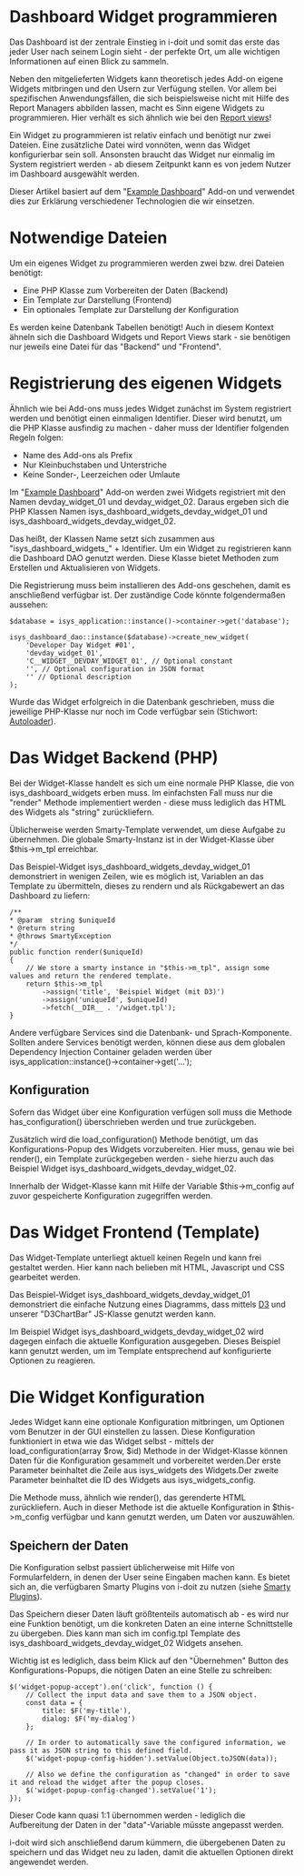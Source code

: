 # Dashboard Widget programmieren

Das Dashboard ist der zentrale Einstieg in i-doit und somit das erste das jeder User nach seinem Login sieht - der perfekte Ort, um alle wichtigen Informationen auf einen Blick zu sammeln.

Neben den mitgelieferten Widgets kann theoretisch jedes Add-on eigene Widgets mitbringen und den Usern zur Verfügung stellen. Vor allem bei spezifischen Anwendungsfällen, die sich beispielsweise nicht mit Hilfe des Report Managers abbilden lassen, macht es Sinn eigene Widgets zu programmieren. Hier verhält es sich ähnlich wie bei den [Report views](./report-views.md)!

Ein Widget zu programmieren ist relativ einfach und benötigt nur zwei Dateien. Eine zusätzliche Datei wird vonnöten, wenn das Widget konfigurierbar sein soll. Ansonsten braucht das Widget nur einmalig im System registriert werden - ab diesem Zeitpunkt kann es von jedem Nutzer im Dashboard ausgewählt werden.

Dieser Artikel basiert auf dem "[Example Dashboard](https://bitbucket.org/synetics/addon-example-dashboard)" Add-on und verwendet dies zur Erklärung verschiedener Technologien die wir einsetzen.

Notwendige Dateien
==================

Um ein eigenes Widget zu programmieren werden zwei bzw. drei Dateien benötigt:

*   Eine PHP Klasse zum Vorbereiten der Daten (Backend)
*   Ein Template zur Darstellung (Frontend)
*   Ein optionales Template zur Darstellung der Konfiguration

Es werden keine Datenbank Tabellen benötigt! Auch in diesem Kontext ähneln sich die Dashboard Widgets und Report Views stark - sie benötigen nur jeweils eine Datei für das "Backend" und "Frontend".

Registrierung des eigenen Widgets
=================================

Ähnlich wie bei Add-ons muss jedes Widget zunächst im System registriert werden und benötigt einen einmaligen Identifier. Dieser wird benutzt, um die PHP Klasse ausfindig zu machen - daher muss der Identifier folgenden Regeln folgen:

*   Name des Add-ons als Prefix
*   Nur Kleinbuchstaben und Unterstriche
*   Keine Sonder-, Leerzeichen oder Umlaute

Im "[Example Dashboard](https://bitbucket.org/synetics/addon-example-dashboard)" Add-on werden zwei Widgets registriert mit den Namen devday_widget_01 und devday_widget_02. Daraus ergeben sich die PHP Klassen Namen isys_dashboard_widgets_devday_widget_01 und isys_dashboard_widgets_devday_widget_02.

Das heißt, der Klassen Name setzt sich zusammen aus "isys\_dashboard\_widgets\_" + Identifier. Um ein Widget zu registrieren kann die Dashboard DAO genutzt werden. Diese Klasse bietet Methoden zum Erstellen und Aktualisieren von Widgets.

Die Registrierung muss beim installieren des Add-ons geschehen, damit es anschließend verfügbar ist. Der zuständige Code könnte folgendermaßen aussehen:

    $database = isys_application::instance()->container->get('database');

    isys_dashboard_dao::instance($database)->create_new_widget(
        'Developer Day Widget #01',
        'devday_widget_01',
        'C__WIDGET__DEVDAY_WIDGET_01', // Optional constant
        '', // Optional configuration in JSON format
        '' // Optional description
    );

Wurde das Widget erfolgreich in die Datenbank geschrieben, muss die jeweilige PHP-Klasse nur noch im Code verfügbar sein (Stichwort: [Autoloader](./boostraping-eines-add-ons.md)).

Das Widget Backend (PHP)
========================

Bei der Widget-Klasse handelt es sich um eine normale PHP Klasse, die von isys_dashboard_widgets erben muss. Im einfachsten Fall muss nur die "render" Methode implementiert werden - diese muss lediglich das HTML des Widgets als "string" zurückliefern.

Üblicherweise werden Smarty-Template verwendet, um diese Aufgabe zu übernehmen. Die globale Smarty-Instanz ist in der Widget-Klasse über $this->m_tpl erreichbar.

Das Beispiel-Widget isys_dashboard_widgets_devday_widget_01 demonstriert in wenigen Zeilen, wie es möglich ist, Variablen an das Template zu übermitteln, dieses zu rendern und als Rückgabewert an das Dashboard zu liefern:

    /**
    * @param  string $uniqueId
    * @return string
    * @throws SmartyException
    */
    public function render($uniqueId)
    {
        // We store a smarty instance in "$this->m_tpl", assign some values and return the rendered template.
        return $this->m_tpl
            ->assign('title', 'Beispiel Widget (mit D3)')
            ->assign('uniqueId', $uniqueId)
            ->fetch(__DIR__ . '/widget.tpl');
    }

Andere verfügbare Services sind die Datenbank- und Sprach-Komponente. Sollten andere Services benötigt werden, können diese aus dem globalen Dependency Injection Container geladen werden über isys_application::instance()->container->get('...');

Konfiguration
-------------

Sofern das Widget über eine Konfiguration verfügen soll muss die Methode has_configuration() überschrieben werden und true zurückgeben.

Zusätzlich wird die load_configuration() Methode benötigt, um das Konfigurations-Popup des Widgets vorzubereiten. Hier muss, genau wie bei render(), ein Template zurückgegeben werden - siehe hierzu auch das Beispiel Widget isys_dashboard_widgets_devday_widget_02.

Innerhalb der Widget-Klasse kann mit Hilfe der Variable $this->m_config auf zuvor gespeicherte Konfiguration zugegriffen werden.

Das Widget Frontend (Template)
==============================

Das Widget-Template unterliegt aktuell keinen Regeln und kann frei gestaltet werden. Hier kann nach belieben mit HTML, Javascript und CSS gearbeitet werden.

Das Beispiel-Widget isys_dashboard_widgets_devday_widget_01 demonstriert die einfache Nutzung eines Diagramms, dass mittels [D3](https://d3js.org/) und unserer "D3ChartBar" JS-Klasse genutzt werden kann.

Im Beispiel Widget isys_dashboard_widgets_devday_widget_02 wird dagegen einfach die aktuelle Konfiguration ausgegeben. Dieses Beispiel kann genutzt werden, um im Template entsprechend auf konfigurierte Optionen zu reagieren.

Die Widget Konfiguration
========================

Jedes Widget kann eine optionale Konfiguration mitbringen, um Optionen vom Benutzer in der GUI einstellen zu lassen. Diese Konfiguration funktioniert in etwa wie das Widget selbst - mittels der load_configuration(array $row, $id) Methode in der Widget-Klasse können Daten für die Konfiguration gesammelt und vorbereitet werden.Der erste Parameter beinhaltet die Zeile aus isys_widgets des Widgets.Der zweite Parameter beinhaltet die ID des Widgets aus isys_widgets_config.

Die Methode muss, ähnlich wie render(), das gerenderte HTML zurückliefern.
Auch in dieser Methode ist die aktuelle Konfiguration in $this->m_config verfügbar und kann genutzt werden, um Daten vor auszuwählen.

Speichern der Daten
-------------------

Die Konfiguration selbst passiert üblicherweise mit Hilfe von Formularfeldern, in denen der User seine Eingaben machen kann. Es bietet sich an, die verfügbaren Smarty Plugins von i-doit zu nutzen (siehe [Smarty Plugins](./kategorien-programmieren.md#smarty-plugins)).

Das Speichern dieser Daten läuft größtenteils automatisch ab - es wird nur eine Funktion benötigt, um die konkreten Daten an eine interne Schnittstelle zu übergeben. Dies kann man sich im config.tpl Template des isys_dashboard_widgets_devday_widget_02 Widgets ansehen.

Wichtig ist es lediglich, dass beim Klick auf den "Übernehmen" Button des Konfigurations-Popups, die nötigen Daten an eine Stelle zu schreiben:

    $('widget-popup-accept').on('click', function () {
        // Collect the input data and save them to a JSON object.
        const data = {
            title: $F('my-title'),
            dialog: $F('my-dialog')
        };

        // In order to automatically save the configured information, we pass it as JSON string to this defined field.
        $('widget-popup-config-hidden').setValue(Object.toJSON(data));

        // Also we define the configuration as "changed" in order to save it and reload the widget after the popup closes.
        $('widget-popup-config-changed').setValue('1');
    });

Dieser Code kann quasi 1:1 übernommen werden - lediglich die Aufbereitung der Daten in der "data"-Variable müsste angepasst werden.

i-doit wird sich anschließend darum kümmern, die übergebenen Daten zu speichern und das Widget neu zu laden, damit die aktuellen Optionen direkt angewendet werden.
